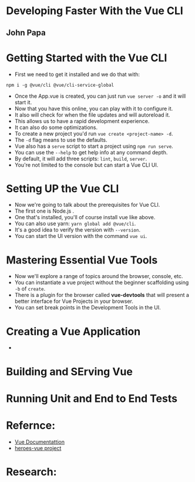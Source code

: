 # Developing Faster With the Vue CLI
## John Papa

# Getting Started with the Vue CLI
- First we need to get it installed and we do that with:
```
npm i -g @vue/cli @vue/cli-service-global
```
- Once the App.vue is created, you can just run `vue server -o` and it will start it.
- Now that you have this online, you can play with it to configure it.
- It also will check for when the file updates and will autoreload it.
- This allows us to have a rapid development experience.
- It can also do some optimizations.
- To create a new project you'd run `vue create <project-name> -d`.
- The `-d` flag means to use the defaults.
- Vue also has a `serve` script to start a project using `npm run serve`.
- You can use the `--help` to get help info at any command depth.
- By default, it will add three scripts: `lint`, `build`, `server`.
- You're not limited to the console but can start a Vue CLI UI.


# Setting UP the Vue CLI
- Now we're going to talk about the prerequisites for Vue CLI.
- The first one is Node.js .
- One that's installed, you'll of course install vue like above.
- You can also use yarn: `yarn global add @vue/cli`.
- It's a good idea to verify the version with `--version`.
- You can start the UI version with the command `vue ui`.


# Mastering Essential Vue Tools
- Now we'll explore a range of topics around the browser, console, etc.
- You can instantiate a vue project without the beginner scaffolding using `-b` of `create`.
- There is a plugin for the browser called **vue-devtools** that will present a better interface for Vue Projects in your browser.
- You can set break points in the Development Tools in the UI.


# Creating a Vue Application
- 


# Building and SErving Vue

# Running Unit and End to End Tests

# Refernce:
- [Vue Documentattion](https://vuejs.org)
- [heroes-vue project](https://github.com/johnpapa/heroes-vue)


# Research:
